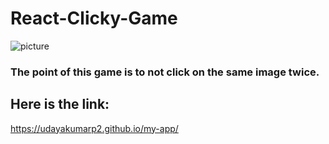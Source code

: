 # React-Clicky-Game

![picture](https://user-images.githubusercontent.com/31020465/42903735-c8e22e02-8aa0-11e8-84fa-73ffe934b767.PNG)

### The point of this game is to not click on the same image twice.

## Here is the link:
https://udayakumarp2.github.io/my-app/
